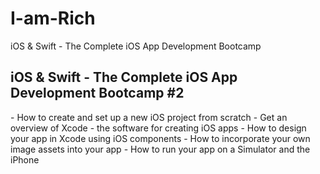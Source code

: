 # I-am-Rich
iOS &amp; Swift - The Complete iOS App Development Bootcamp
<h2>iOS & Swift - The Complete iOS App Development Bootcamp #2</h2>
- How to create and set up a new iOS project from scratch
- Get an overview of Xcode - the software for creating iOS apps
- How to design your app in Xcode using iOS components
- How to incorporate your own image assets into your app
- How to run your app on a Simulator and the iPhone
